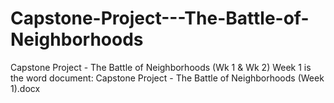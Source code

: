 # Capstone-Project---The-Battle-of-Neighborhoods
Capstone Project - The Battle of Neighborhoods (Wk 1 &amp; Wk 2)
Week 1 is the word document: Capstone Project - The Battle of Neighborhoods (Week 1).docx
